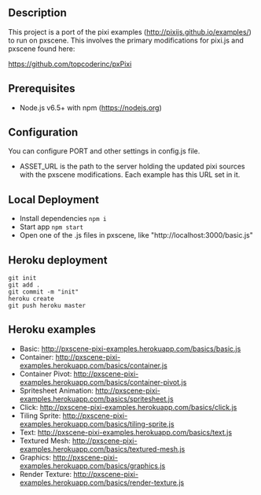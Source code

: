 ## Description

This project is a port of the pixi examples (http://pixijs.github.io/examples/) to run on pxscene.  This involves the primary modifications for pixi.js and pxscene found here:

https://github.com/topcoderinc/pxPixi

## Prerequisites
- Node.js v6.5+ with npm (https://nodejs.org)

## Configuration
You can configure PORT and other settings in config.js file.

* ASSET_URL is the path to the server holding the updated pixi sources with the pxscene modifications.  Each example has this URL set in it.

## Local Deployment
- Install dependencies `npm i`
- Start app `npm start`
- Open one of the .js files in pxscene, like "http://localhost:3000/basic.js"

## Heroku deployment
```
git init
git add .
git commit -m "init"
heroku create
git push heroku master
```

## Heroku examples

- Basic: http://pxscene-pixi-examples.herokuapp.com/basics/basic.js
- Container: http://pxscene-pixi-examples.herokuapp.com/basics/container.js
- Container Pivot: http://pxscene-pixi-examples.herokuapp.com/basics/container-pivot.js
- Spritesheet Animation: http://pxscene-pixi-examples.herokuapp.com/basics/spritesheet.js
- Click: http://pxscene-pixi-examples.herokuapp.com/basics/click.js
- Tiling Sprite: http://pxscene-pixi-examples.herokuapp.com/basics/tiling-sprite.js
- Text: http://pxscene-pixi-examples.herokuapp.com/basics/text.js
- Textured Mesh: http://pxscene-pixi-examples.herokuapp.com/basics/textured-mesh.js
- Graphics: http://pxscene-pixi-examples.herokuapp.com/basics/graphics.js
- Render Texture: http://pxscene-pixi-examples.herokuapp.com/basics/render-texture.js
